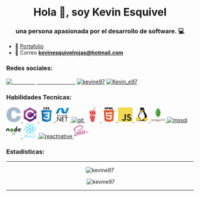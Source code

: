 <h1 align="center">Hola 👋, soy Kevin Esquivel</h1>
<h3 align="center">una persona apasionada por el desarrollo de software. 💻</h3>

- 🔗 [Portafolio](https://kevinesquivel.netlify.app/)
- 📩 Correo **kevinesquivelrojas@hotmail.com**

<h3 align="left">Redes sociales:</h3>
<p align="left">
<a href="https://linkedin.com/in/kevin-esquivel-174b101b3" target="blank"><img align="center" src="https://www.flaticon.es/svg/vstatic/svg/174/174857.svg?token=exp=1615433060~hmac=a5495a55f4212ce0ad3ba04e540f35aa" alt="kevin-esquivel-174b101b3" height="30" width="40" style="color: #FFF;" /></a>
  <a href="https://codepen.io/kevine97" target="blank"><img align="center" src="https://cdn.jsdelivr.net/npm/simple-icons@3.0.1/icons/codepen.svg" alt="kevine97" height="30" width="40" /></a>
<a href="https://discord.gg/Kevin_e97" target="blank"><img align="center" src="https://cdn.jsdelivr.net/npm/simple-icons@3.0.1/icons/discord.svg" alt="Kevin_e97" height="30" width="40" /></a>
</p>





<h3 align="left">Habilidades Tecnicas:</h3>

<p align="left"> <a href="https://www.cprogramming.com/" target="_blank"> <img src="https://raw.githubusercontent.com/devicons/devicon/master/icons/c/c-original.svg" alt="c" width="40" height="40"/> </a> <a href="https://www.w3schools.com/cs/" target="_blank"> <img src="https://raw.githubusercontent.com/devicons/devicon/master/icons/csharp/csharp-original.svg" alt="csharp" width="40" height="40"/> </a> <a href="https://www.w3schools.com/css/" target="_blank"> <img src="https://raw.githubusercontent.com/devicons/devicon/master/icons/css3/css3-original-wordmark.svg" alt="css3" width="40" height="40"/> </a> <a href="https://dotnet.microsoft.com/" target="_blank"> <img src="https://raw.githubusercontent.com/devicons/devicon/master/icons/dot-net/dot-net-original-wordmark.svg" alt="dotnet" width="40" height="40"/> </a> <a href="https://git-scm.com/" target="_blank"> <img src="https://www.vectorlogo.zone/logos/git-scm/git-scm-icon.svg" alt="git" width="40" height="40"/> </a> <a href="https://gulpjs.com" target="_blank"> <img src="https://raw.githubusercontent.com/devicons/devicon/master/icons/gulp/gulp-plain.svg" alt="gulp" width="40" height="40"/> </a> <a href="https://www.w3.org/html/" target="_blank"> <img src="https://raw.githubusercontent.com/devicons/devicon/master/icons/html5/html5-original-wordmark.svg" alt="html5" width="40" height="40"/> </a> <a href="https://developer.mozilla.org/en-US/docs/Web/JavaScript" target="_blank"> <img src="https://raw.githubusercontent.com/devicons/devicon/master/icons/javascript/javascript-original.svg" alt="javascript" width="40" height="40"/> </a> <a href="https://www.linux.org/" target="_blank"> <img src="https://raw.githubusercontent.com/devicons/devicon/master/icons/linux/linux-original.svg" alt="linux" width="40" height="40"/> </a> <a href="https://www.mongodb.com/" target="_blank"> <img src="https://raw.githubusercontent.com/devicons/devicon/master/icons/mongodb/mongodb-original-wordmark.svg" alt="mongodb" width="40" height="40"/> </a> <a href="https://www.microsoft.com/en-us/sql-server" target="_blank"> <img src="https://cdn.worldvectorlogo.com/logos/microsoft-sql-server.svg" alt="mssql" width="40" height="40"/> </a> <a href="https://nodejs.org" target="_blank"> <img src="https://raw.githubusercontent.com/devicons/devicon/master/icons/nodejs/nodejs-original-wordmark.svg" alt="nodejs" width="40" height="40"/> </a> <a href="https://reactjs.org/" target="_blank"> <img src="https://raw.githubusercontent.com/devicons/devicon/master/icons/react/react-original-wordmark.svg" alt="react" width="40" height="40"/> </a> <a href="https://reactnative.dev/" target="_blank"> <img src="https://reactnative.dev/img/header_logo.svg" alt="reactnative" width="40" height="40"/> </a> <a href="https://sass-lang.com" target="_blank"> <img src="https://raw.githubusercontent.com/devicons/devicon/master/icons/sass/sass-original.svg" alt="sass" width="40" height="40"/> </a> </p>


<h3 align="left">Estadisticas:</h3>
<hr/>
<p align="center"><img  src="https://github-readme-stats.vercel.app/api/top-langs?username=kevine97&show_icons=true&locale=en&layout=compact" alt="kevine97" /></p>
<p align="center">&nbsp;<img  src="https://github-readme-stats.vercel.app/api?username=kevine97&show_icons=true&locale=en" alt="kevine97" /></p>
<hr/>
